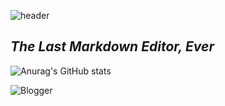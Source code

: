 ![header](https://capsule-render.vercel.app/api?type=rect)

## _The Last Markdown Editor, Ever_

![Anurag's GitHub stats](https://github-readme-stats.vercel.app/api?username=kimyoungmin101&&show_icons=true&theme=gruvbox)


![Blogger](https://img.shields.io/badge/Blogger-FF5722?style=for-the-badge&logo=blogger&logoColor=white)
